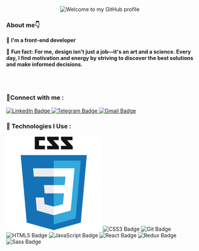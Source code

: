 
<div align="center">
  <img src="https://readme-typing-svg.herokuapp.com/?font=Merriweather&weight=700&size=30&duration=2000&pause=1000&color=191970&center=true&vCenter=true&width=600&height=100&lines=Hey+there!;I'm+Behzad+👋;Welcome+to+my+GitHub+page" alt="Welcome to my GitHub profile">
</div>

<h3>About me👇</h3>



📌 <b>I'm a front-end developer</b>


📌 <b>Fun fact: For me, design isn't just a job—it's an art and a science. Every day, I find motivation and energy by striving to discover the best solutions and make informed decisions.</b>

<br><br>
<h3>🔴Connect with me :</h3>

<p>
  <a href="https://www.linkedin.com/in/behzad-kahaki-29a00a247/" target="_blank">
    <img src="https://img.shields.io/badge/LinkedIn-0A66C2?style=for-the-badge&logo=linkedin&logoColor=white" alt="LinkedIn Badge"/>
  </a>
  <a href="https://t.me/Bhzdkhki" target="_blank">
  <img src="https://img.shields.io/badge/Telegram-2CA5E0?style=for-the-badge&logo=telegram&logoColor=white" alt="Telegram Badge"/>
</a>
  <a href="behzadkahaki@gmail.com" target="_blank">
  <img src="https://img.shields.io/badge/Gmail-D14836?style=for-the-badge&logo=gmail&logoColor=white" alt="Gmail Badge"/>
</a>
</p>

<h3>🔴 Technologies I Use :</h3>

<p>
  <img src="https://raw.githubusercontent.com/devicons/devicon/master/icons/css3/css3-original-wordmark.svg?style=for-the-badge&logo=css3&logoColor=white" alt="css3"/>
  <img src="https://img.shields.io/badge/CSS3-%231572B6.svg?style=for-the-badge&logo=css3&logoColor=white" alt="CSS3 Badge"/>
  <img src="https://img.shields.io/badge/Git-%23F05033.svg?style=for-the-badge&logo=git&logoColor=white" alt="Git Badge"/>
  <img src="https://img.shields.io/badge/HTML5-%23E34F26.svg?style=for-the-badge&logo=html5&logoColor=white" alt="HTML5 Badge"/>
  <img src="https://img.shields.io/badge/JavaScript-%23F7DF1E.svg?style=for-the-badge&logo=javascript&logoColor=black" alt="JavaScript Badge"/>
  <img src="https://img.shields.io/badge/React-%2361DAFB.svg?style=for-the-badge&logo=react&logoColor=black" alt="React Badge"/>
  <img src="https://img.shields.io/badge/Redux-764ABC?style=for-the-badge&logo=redux&logoColor=white" alt="Redux Badge"/>
  <img src="https://img.shields.io/badge/Sass-%23CC6699.svg?style=for-the-badge&logo=sass&logoColor=white" alt="Sass Badge"/>
</p>


